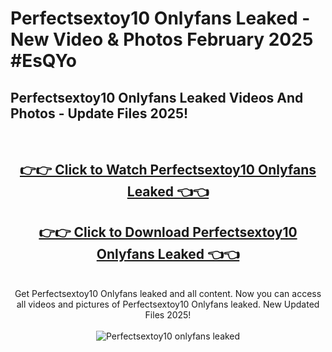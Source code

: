 # Perfectsextoy10 Onlyfans Leaked - New Video & Photos February 2025 #EsQYo

<h2>Perfectsextoy10 Onlyfans Leaked Videos And Photos - Update Files 2025!</h2>
<br>
<div align="center">
<h2><a href="https://links2leaks.com?utm_source=perfectsextoy10&utm_medium=git102" rel="nofollow">👉👉 Click to Watch Perfectsextoy10 Onlyfans Leaked 👈👈</a></h2>
<h2><a href="https://links2leaks.com?utm_source=perfectsextoy10&utm_medium=git102" rel="nofollow">👉👉 Click to Download Perfectsextoy10 Onlyfans Leaked 👈👈</a></h2>
<br>
Get Perfectsextoy10 Onlyfans leaked and all content. Now you can access all videos and pictures of Perfectsextoy10 Onlyfans leaked. New Updated Files 2025!
<br>
<br>
<a href="https://links2leaks.com?utm_source=perfectsextoy10&utm_medium=git102" rel="nofollow" data-target="animated-image.originalLink"><img src="https://i.ibb.co/Gkj2r4b/banner.png" alt="Perfectsextoy10 onlyfans leaked" style="max-width: 100%; display: inline-block;" data-target="animated-image.originalImage"></a>
</div>
<br>
